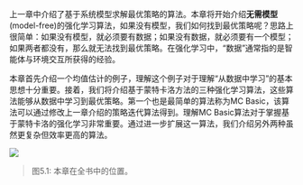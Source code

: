 上一章中介绍了基于系统模型求解最优策略的算法。本章将开始介绍**无需模型** (model-free)的强化学习算法，如果没有模型，我们如何找到最优策略呢？思路上很简单：如果没有模型，就必须要有数据；如果没有数据，就必须要有一个模型；如果两者都没有，那么就无法找到最优策略。在强化学习中，“数据”通常指的是智能体与环境交互所获得的经验。

本章首先介绍一个均值估计的例子，理解这个例子对于理解“从数据中学习”的基本思想十分重要。接着，我们将介绍基于蒙特卡洛方法的三种强化学习算法，这些算法能够从数据中学习到最优策略。第一个也是最简单的算法称为MC Basic，该算法可以通过修改上一章介绍的策略迭代算法得到。理解MC Basic算法对于掌握基于蒙特卡洛的强化学习非常重要。通过进一步扩展这一算法，我们介绍另外两种虽然更复杂但效率更高的算法。

 ![](../img/chapter/chapter-5.png)
 > 图$5.1$: 本章在全书中的位置。